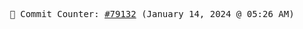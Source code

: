 <p align="center">
    <samp>
        📮 Commit Counter: <a href="https://github.com/Javascript-void0/Javascript-void0/commits/main">#79132</a> (January 14, 2024 @ 05:26 AM)
    </samp>
</p>